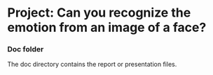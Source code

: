 # Project: Can you recognize the emotion from an image of a face?

### Doc folder

The doc directory contains the report or presentation files. 
